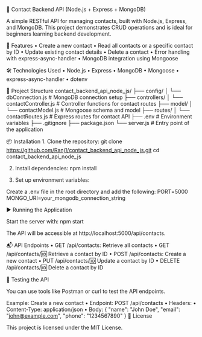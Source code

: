 📇 Contact Backend API (Node.js + Express + MongoDB)

A simple RESTful API for managing contacts, built with Node.js, Express, and MongoDB. This project demonstrates CRUD operations and is ideal for beginners learning backend development.

🚀 Features
	•	Create a new contact
	•	Read all contacts or a specific contact by ID
	•	Update existing contact details
	•	Delete a contact
	•	Error handling with express-async-handler
	•	MongoDB integration using Mongoose

🛠️ Technologies Used
	•	Node.js
	•	Express
	•	MongoDB
	•	Mongoose
	•	express-async-handler
	•	dotenv

📂 Project Structure
contact_backend_api_node_js/
├── config/
│   └── dbConnection.js       # MongoDB connection setup
├── controllers/
│   └── contactController.js  # Controller functions for contact routes
├── model/
│   └── contactModel.js       # Mongoose schema and model
├── routes/
│   └── contactRoutes.js      # Express routes for contact API
├── .env                      # Environment variables
├── .gitignore
├── package.json
└── server.js                 # Entry point of the application

📦 Installation
	1.	Clone the repository:
      git clone https://github.com/Ranj1/contact_backend_api_node_js.git
      cd contact_backend_api_node_js

 2.	Install dependencies:
    npm install
   	
3.	Set up environment variables:

Create a .env file in the root directory and add the following:
PORT=5000
MONGO_URI=your_mongodb_connection_string

▶️ Running the Application

Start the server with:
npm start

The API will be accessible at http://localhost:5000/api/contacts.

📬 API Endpoints
	•	GET /api/contacts: Retrieve all contacts
	•	GET /api/contacts/:id: Retrieve a contact by ID
	•	POST /api/contacts: Create a new contact
	•	PUT /api/contacts/:id: Update a contact by ID
	•	DELETE /api/contacts/:id: Delete a contact by ID

🧪 Testing the API

You can use tools like Postman or curl to test the API endpoints.

Example: Create a new contact
	•	Endpoint: POST /api/contacts
	•	Headers:
	•	Content-Type: application/json
	•	Body:
{
  "name": "John Doe",
  "email": "john@example.com",
  "phone": "1234567890"
}
📝 License

This project is licensed under the MIT License.
